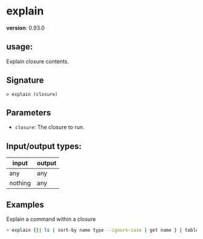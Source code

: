 # explain

**version**: 0.93.0

## **usage**:

Explain closure contents.

## Signature

`> explain (closure)`

## Parameters

- `closure`: The closure to run.

## Input/output types:

| input   | output |
| ------- | ------ |
| any     | any    |
| nothing | any    |

## Examples

Explain a command within a closure

```bash
> explain {|| ls | sort-by name type --ignore-case | get name } | table --expand
```
